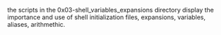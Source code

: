 the scripts in the 0x03-shell_variables_expansions directory display the importance and use of shell initialization files, expansions, variables, aliases, arithmethic.
